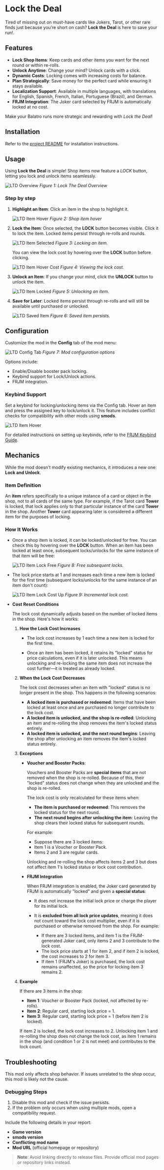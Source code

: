 # Lock the Deal

Tired of missing out on must-have cards like Jokers, Tarot, or other rare finds just because you’re short on cash? **Lock the Deal** is here to save your run!.

## Features

- **Lock Shop Items**: Keep cards and other items you want for the next round or within re-rolls.
- **Unlock Anytime**: Change your mind? Unlock cards with a click.
- **Dynamic Costs**: Locking comes with increasing costs for balance.
- **Plan Strategically**: Save money for the perfect card while ensuring it stays available.
- **Localization Support**: Available in multiple languages, with translations for English, Spanish, French, Italian, Portuguese (Brazil), and German.
- **FRJM Integration**: The Joker card selected by FRJM is automatically locked at no cost.

Make your Balatro runs more strategic and rewarding with *Lock the Deal*!

## Installation

Refer to the [project README](https://github.com/LnxFCA/balatro-mods#readme) for installation instructions.

## Usage

Using **Lock the Deal** is simple! Shop items now feature a *LOCK* button, letting you lock and unlock items seamlessly.

![LTD Overview](./images/ltd_overview.png)
*Figure 1: Lock The Deal Overview*

### Step by step

1. **Highlight an Item**: Click an item in the shop to highlight it.

    ![LTD Item Hover](./images/ltd_shop_item_hover.png)
    *Figure 2: Shop item hover*

2. **Lock the Item**: Once selected, the **LOCK** button becomes visible.
Click it to lock the item. Locked items persist through re-rolls and rounds.

    ![LTD Item Selected](./images/ltd_shop_item_selected.png)
    *Figure 3: Locking an item.*

    You can view the lock cost by hovering over the **LOCK** button before clicking.

    ![LTD Item Hover Cost](./images/ltd_shop_item_hover_cost.png)
    *Figure 4: Viewing the lock cost.*

3. **Unlock an Item**: If you change your mind, click the **UNLOCK** button to unlock the item.

    ![LTD Item Locked](./images/ltd_shop_item_locked.png)
    *Figure 5: Unlocking an item.*

4. **Save for Later**: Locked items persist through re-rolls and will still be available until purchased or unlocked.

   ![LTD Saved Item](./images/ltd_shop_item_saved_item.png)
   *Figure 6: Saved item persists.*

## Configuration

Customize the mod in the **Config** tab of the mod menu:

![LTD Config Tab](./images/ltd_shop_config_tab.png)
*Figure 7: Mod configuration options*

Options include:

- Enable/Disable booster pack locking.
- Keybind support for Lock/Unlock actions.
- FRJM integration.

### Keybind Support

Set a keybind for locking/unlocking items via the Config tab. Hover an item and press the assigned key to lock/unlock it. This feature includes conflict checks for compatibility with other mods using **smods**.

![LTD Item Hover](./images/ltd_shop_item_hover.png)

For detailed instructions on setting up keybinds, refer to the [FRJM Keybind Guide](https://github.com/LnxFCA/balatro-mods/tree/main/first-round-joker#activation-key).

## Mechanics

While the mod doesn't modify existing mechanics, it introduces a new one: **Lock and Unlock**.

### Item Definition

An **item** refers specifically to a unique instance of a card or object in the shop, not to all cards of the same type. For example, if the Tarot card **Tower** is locked, that lock applies only to that particular instance of the card **Tower** in the shop. Another **Tower** card appearing later is considered a different item for the purposes of locking.

### How It Works

- Once a shop item is locked, it can be locked/unlocked for free. You can check
this by hovering over the **LOCK** button. When an item has been locked at least once,
subsequent locks/unlocks for the same instance of that item will be free:

    ![LTD Item Lock Free](./images/ltd_shop_item_lock_free.png)
    *Figure 8: Free subsequent locks.*

- The lock price starts at 1 and increases each time a new item is locked for the first time (subsequent locks/unlocks for the same instance of an item don't count):

    ![LTD Item Lock Cost Up](./images/ltd_shop_item_price_up.png)
    *Figure 9: Incremental lock cost.*

- **Cost Reset Conditions**

    The lock cost dynamically adjusts based on the number of locked items in the shop. Here's how it works:

    1. **How the Lock Cost Increases**

        - The lock cost increases by 1 each time a new item is locked for the first time.

        - Once an item has been locked, it retains its "locked" status for price calculations, even if it is later unlocked. This means unlocking and re-locking the same item does not increase the cost further—it is treated as already locked.

    2. **When the Lock Cost Decreases**

        The lock cost decreases when an item with "locked" status is no longer present in the shop. This happens in the following scenarios:

        - **A locked item is purchased or redeemed**: Items that have been locked at least once and are purchased no longer contribute to the lock cost.
        - **A locked item is unlocked, and the shop is re-rolled**: Unlocking an item and re-rolling the shop removes the item's locked status entirely.
        - **A locked item is unlocked, and the next round begins**: Leaving the shop after unlocking an item removes the item's locked status entirely.

    3. **Exceptions**

        - **Voucher and Booster Packs**:

            Vouchers and Booster Packs are **special items** that are not removed when the shop is re-rolled. Because of this, their "locked" status does not change when they are unlocked and the shop is re-rolled.

            The lock cost is only recalculated for these items when:
            - **The item is purchased or redeemed**: This removes the locked status for the next round.
            - **The next round begins after unlocking the item**: Leaving the shop clears their locked status for subsequent rounds.

            For example:

            - Suppose there are 3 locked items:
            - Item 1 is a Voucher or Booster Pack.
            - Items 2 and 3 are regular cards.

            Unlocking and re-rolling the shop affects items 2 and 3 but does not affect item 1's locked status or lock cost contribution.

        - **FRJM Integration**

            When FRJM integration is enabled, the Joker card generated by FRJM is
            automatically "locked" and given a **special status**:

            - It does not increase the initial lock price or charge the player for its initial lock.
            - It is **excluded from all lock price updates**, meaning it does not count toward the lock cost multiplier, even if it is purchased or otherwise removed from the shop. For example:

                - If there are 3 locked items, and item 1 is the FRJM-generated Joker card, only items 2 and 3 contribute to the lock cost.
                - The lock price starts at 1 for item 2, and if item 2 is locked, the cost increases to 2 for item 3.
                - If item 1 (FRJM's Joker) is purchased, the lock cost remains unaffected, so the price for locking item 3 remains 2.

    4. **Example**

        If there are 3 items in the shop:
        - **Item 1**: Voucher or Booster Pack (locked, not affected by re-rolls).
        - **Item 2**: Regular card, starting lock price = 1.
        - **Item 3**: Regular card, starting lock price = 1 (before item 2 is locked).

        If item 2 is locked, the lock cost increases to 2. Unlocking item 1 and re-rolling the shop does not change the lock cost, as item 1 remains in the shop (and condition 1 or 2 is not meet) and contributes to the lock count.

## Troubleshooting

This mod only affects shop behavior. If issues unrelated to the shop occur, this mod is likely not the cause.

### Debugging Steps

1. Disable this mod and check if the issue persists.
2. If the problem only occurs when using multiple mods, open a compatibility request.

Include the following details in your report:

- **Game version**
- **smods version**
- **Conflicting mod name**
- **Mod URL** (official homepage or repository)

> **Note**: Avoid linking directly to release files. Provide official mod pages or repository links instead.
